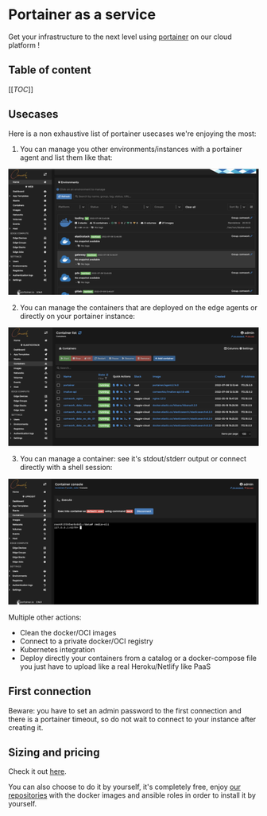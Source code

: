 # Portainer as a service

Get your infrastructure to the next level using [portainer](https://www.portainer.io) on our cloud platform !

## Table of content

[[_TOC_]]

## Usecases

Here is a non exhaustive list of portainer usecases we're enjoying the most:

1. You can manage you other environments/instances with a portainer agent and list them like that:

![portainer_manage_envs](./img/portainer_manage_envs.png)

2. You can manage the containers that are deployed on the edge agents or directly on your portainer instance:

![portainer_containers](./img/portainer_containers.png)

3. You can manage a container: see it's stdout/stderr output or connect directly with a shell session:

![portainer_shell_session](./img/portainer_shell_session.png)

Multiple other actions:
* Clean the docker/OCI images
* Connect to a private docker/OCI registry
* Kubernetes integration
* Deploy directly your containers from a catalog or a docker-compose file you just have to upload like a real Heroku/Netlify like PaaS

## First connection

Beware: you have to set an admin password to the first connection and there is a portainer timeout, so do not wait to connect to your instance after creating it.

## Sizing and pricing

Check it out [here](./sizing_pricing.md).

You can also choose to do it by yourself, it's completely free, enjoy [our repositories](https://gitlab.comwork.io/oss/ansible-iac/portainer) with the docker images and ansible roles in order to install it by yourself.
